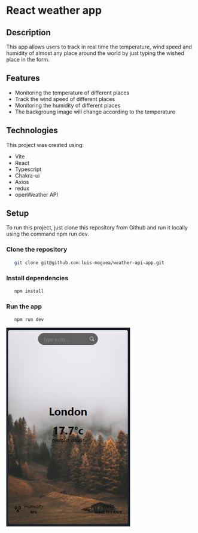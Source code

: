 # React weather app

## Description

This app allows users to track in real time the temperature, wind speed and humidity of almost any place around the world 
by just typing the wished place in the form.

## Features

- Monitoring the temperature of different places
- Track the wind speed of different places
- Monitoring the humidity of different places
- The backgroung image will change according to the temperature

## Technologies

This project was created using:

- Vite
- React
- Typescript
- Chakra-ui
- Axios
- redux
- openWeather API

## Setup

To run this project, just clone this repository from Github and run it locally using the command npm run dev.

### Clone the repository

```bash
   git clone git@github.com:luis-moguea/weather-api-app.git
```

### Install dependencies

```bash
   npm install
```

### Run the app

```bash
   npm run dev
```

![General view](https://github.com/luis-moguea/weather-api-app/blob/main/src/assets/view.png?raw=true)
